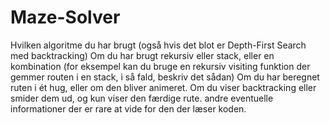 # Maze-Solver

Hvilken algoritme du har brugt (også hvis det blot er Depth-First Search med backtracking)
Om du har brugt rekursiv eller stack, eller en kombination (for eksempel kan du bruge en rekursiv visiting funktion der gemmer routen i en stack, i så fald, beskriv det sådan)
Om du har beregnet ruten i ét hug, eller om den bliver animeret.
Om du viser backtracking eller smider dem ud, og kun viser den færdige rute.
andre eventuelle informationer der er rare at vide for den der læser koden.